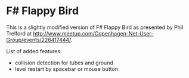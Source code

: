F# Flappy Bird
=============

This is a slightly modified version of F# Flappy Bird as presented by Phil Trelford at http://www.meetup.com/Copenhagen-Net-User-Group/events/226417444/. 

List of added features:

* collision detection for tubes and ground
* level restart by spacebar or mouse button

